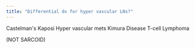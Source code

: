 ```yaml
---
title: "Differential dx for hyper vascular LNs?"
---
```

Castelman's
Kaposi
Hyper vascular mets
Kimura Disease
T-cell Lymphoma

(NOT SARCOID)

